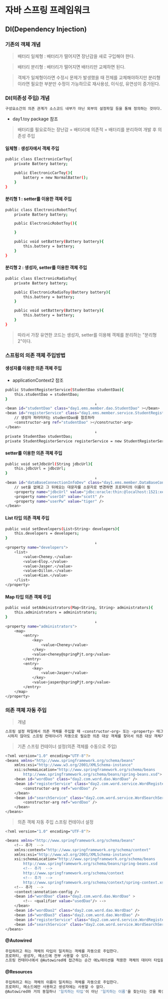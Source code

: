 # 자바 스프링 프레임워크

## DI(Dependency Injection)

### 기존의 객체 개념
> 배터리 일체형 : 배터리가 떨어지면 장난감을 새로 구입해야 한다.

> 배터리 분리형 : 배터리가 떨어지면 배터리만 교체하면 된다.

> 객체가 일체형이라면 수정시 문제가 발생했을 때 전체를 교체해야하지만 분리형이라면 필요한 부분만 수정이 가능하므로 재사용성, 이식성, 유연성이 증가된다.

### DI(의존성 주입) 개념
```sh
구성요소간의 의존 관계가 소스코드 내부가 아닌 외부의 설정파일 등을 통해 정의하는 것이다.
```
* day1.toy package 참조
> 배터리를 필요로하는 장난감 = 배터리에 의존적 = 배터리를 분리하여 개발 후 의존성 주입

#### 일체형 : 생성자에서 객체 주입
```sh
public class ElectronicCarToy{
    private Battery battery;

    public ElectronicCarToy(){
        battery = new NormalBatter();
    }
}
```

#### 분리형 1 : setter를 이용한 객체 주입
```sh
public class ElectronicRobotToy{
    private Battery battery;

    public ElectronicRobotToy(){

    }

    public void setBattery(Battery battery){
        this.battery = battery;
    }
}
```

#### 분리형 2 : 생성자, setter를 이용한 객체 주입
```sh
public class ElectronicRadioToy{
    private Battery battery;

    public ElectronicRadioToy(Battery battery){
        this.battery = battery;
    }

    public void setBattery(Battery battery){
        this.battery = battery;
    }
}
```

> 따라서 가장 유연한 코드는 생성자, setter를 이용해 객체를 분리하는 "분리형 2"이다.

### 스프링의 의존 객체 주입방법
#### 생성자를 이용한 의존 객체 주입
* applicationContext2 참조
```sh
public StudentRegisterService(StudentDao studentDao){
    this.studentDao = studentDao;
}
                                        ↓
<bean id="studentDao" class="day1.ems.member.dao.StudentDao" ></bean>
<bean id="registerService" class="day1.ems.member.service.StudentRegisterService">
    // 생성자 파라미터는 studentDao를 참조하라
    <constructor-arg ref="studentDao" ></constructor-arg>
</bean>
                                        ↓
private StudentDao studentDao;
private StudentRegisterService registerService = new StudentRegisterService(studentDao);
```

#### setter를 이용한 의존 객체 주입
```sh
public void setJdbcUrl(String jdbcUrl){
    this.jdbcUrl = jdbcUrl;
}
                                        ↓
<bean id="dataBaseConnectionInfoDev" class="day1.ems.member.DataBaseConnectionInfo">
    // set을 없애고 그 뒤에오는 대문자를 소문자로 변경하면 프로퍼티의 이름이 됨
    <property name="jdbcUrl" value="jdbc:oracle:thin:@localhost:1521:xe" />
    <property name="userId" value="scott" />
    <property name="userPw" value="tiger" />
</bean>
```

#### List 타입 의존 객체 주입
```sh
public void setDevelopers(List<String> developers){
    this.developers = developers;
}
                                        ↓
<property name="developers">
    <list>
        <value>Cheney.</value>
        <value>Eloy.</value>
        <value>Jasper.</value>
        <value>Dillon.</value>
        <value>Kian.</value>
    </list>
</property>
```

#### Map 타입 의존 객체 주입
```sh
public void setAdministrators(Map<String, String> administrators){
    this.administrators = administrators;
}
                                        ↓
<property name="administrators">
    <map>
        <entry>
            <key>
                <value>Cheney</value>
            </key>
            <value>cheney@springPjt.org</value>
        </entry>
        <entry>
            <key>
                <value>Jasper</value>
            </key>
            <value>jasper@springPjt.org</value>
        </entry>
    </map>
</property>
```

### 의존 객체 자동 주입
> 개념
```sh
스프링 설정 파일에서 의존 객체를 주입할 때 <constructor-org> 또는 <property> 태그로 의존 대상 객체를
 시하지 않아도 스프링 컨테이너가 자동으로 필요한 의존 대상 객체를 찾아서 의존 대상 객체가 필요한 객체에 주입해 주는 기능이다.
```

> 기존 스프링 컨테이너 설정(의존 객체를 수동으로 주입)
```sh
<?xml version="1.0" encoding="UTF-8"?>
<beans xmlns="http://www.springframework.org/schema/beans"
	xmlns:xsi="http://www.w3.org/2001/XMLSchema-instance"
	xsi:schemaLocation="http://www.springframework.org/schema/beans 
 		http://www.springframework.org/schema/beans/spring-beans.xsd">
	<bean id="wordDao" class="day2.com.word.dao.WordDao" />
	<bean id="registerService" class="day2.com.word.service.WordRegisterService">
		<constructor-arg ref="wordDao" />
	</bean>
	<bean id="searchService" class="day2.com.word.service.WordSearchService">
		<constructor-arg ref="wordDao" />
	</bean>
</beans>
```

> 의존 객체 자동 주입 스프링 컨테이너 설정
```sh
<?xml version="1.0" encoding="UTF-8"?>

<beans xmlns="http://www.springframework.org/schema/beans"
	<!-- 추가  -->
	xmlns:context="http://www.springframework.org/schema/context"
	xmlns:xsi="http://www.w3.org/2001/XMLSchema-instance"
	xsi:schemaLocation="http://www.springframework.org/schema/beans 
 		http://www.springframework.org/schema/beans/spring-beans.xsd
 		<!-- 추가  --> 
 		http://www.springframework.org/schema/context
 		<!-- 추가  -->
 		http://www.springframework.org/schema/context/spring-context.xsd">
	<!-- 추가  -->
	<context:annotation-config />
	<bean id="wordDao" class="day2.com.word.dao.WordDao" >
		<!-- <qualifier value="usedDao"/> -->
	</bean>
	<bean id="wordDao2" class="day2.com.word.dao.WordDao" />
	<bean id="wordDao3" class="day2.com.word.dao.WordDao" />
	<bean id="registerService" class="day2.com.word.service.WordRegisterServiceUseAutowired" />
	<bean id="searchService" class="day2.com.word.service.WordSearchServiceUseAutowired" />
</beans>
```

#### @Autowired
```sh
주입하려고 하는 객체의 타입이 일치하는 객체를 자동으로 주입한다.
프로퍼티, 생성자, 메소드에 전부 사용할 수 있다.
스프링 컨테이너에서 @Autowired에 접근하는 순간 애노테이션을 적용한 객체의 데이터 타입을 가진 빈 객체를 찾아 알맞은 데이터를 주입하는 방식이다.
```

#### @Resources
```sh
주입하려고 하는 객체의 이름이 일치하는 객체를 자동으로 주입한다.
프로퍼티, 메소드에만 사용하고 생성자에는 사용할 수 없다.
@Autowired와 거의 동일하나 '일치하는 타입'이 아닌 '일치하는 이름'을 찾는다는 것을 확실히 구분해야한다.
```